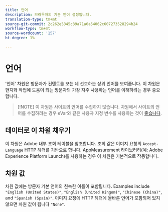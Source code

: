 ```yaml
---
title: 언어
description: 브라우저의 기본 언어 설정입니다.
translation-type: tm+mt
source-git-commit: 2c262e5345c39a71a6a54062c607273528294b24
workflow-type: tm+mt
source-wordcount: '157'
ht-degree: 1%

---
```



# 언어

&#39;언어&#39; 차원은 방문자가 컨텐트를 보는 데 선호하는 상위 언어를 보여줍니다. 이 차원은 현지화 작업에 도움이 되는 방문자의 가장 자주 사용하는 언어를 이해하려는 경우 중요합니다.

> [!NOTE] 이 차원은 사이트의 언어를 수집하지 않습니다. 차원에서 사이트의 언어를 수집하려는 경우 eVar와 같은 사용자 지정 변수를 사용하는 것이 [좋습니다](evar.md).

## 데이터로 이 차원 채우기

이 차원은 Adobe 내부 조회 테이블을 참조합니다. 조회 값은 이미지 요청의 `Accept-Language` HTTP 헤더를 기반으로 합니다. AppMeasurement 라이브러리(예: Adobe Experience Platform Launch)를 사용하는 경우 이 차원은 기본적으로 작동합니다.

## 차원 값

차원 값에는 방문자 기본 언어의 친숙한 이름이 포함됩니다. Examples include `"English (United States)"`, `"English (United Kingom)"`, `"Chinese (China)"`, and `"Spanish (Spain)"`. 이미지 요청에 HTTP 헤더에 올바른 언어가 포함되어 있지 않으면 차원 값이 됩니다 `"None"`.
